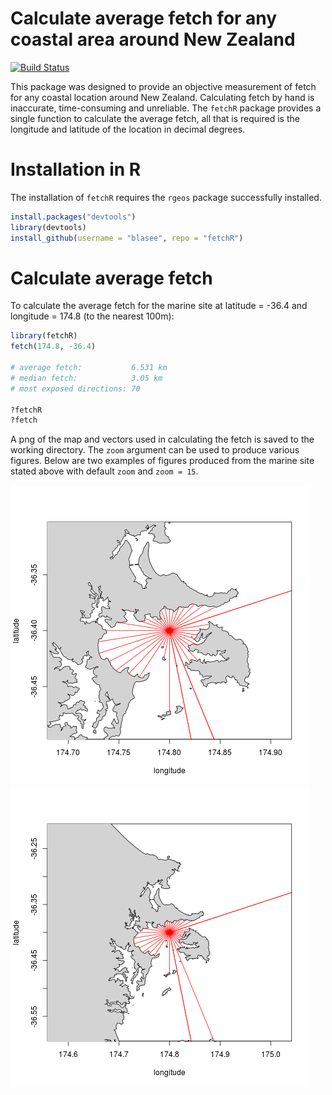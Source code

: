 # Calculate average fetch for any coastal area around New Zealand

[![Build Status](https://travis-ci.org/blasee/fetchR.svg)](https://travis-ci.org/blasee/fetchR)

This package was designed to provide an objective measurement of fetch for any
coastal location around New Zealand. Calculating fetch by hand is inaccurate,
time-consuming and unreliable. The `fetchR` package provides a single function
to calculate the average fetch, all that is required is the longitude and 
latitude of the location in decimal degrees.

# Installation in R

The installation of `fetchR` requires the `rgeos` package successfully installed.

```R
install.packages("devtools")
library(devtools)
install_github(username = "blasee", repo = "fetchR")
```

# Calculate average fetch

To calculate the average fetch for the marine site at latitude = -36.4 and 
longitude = 174.8 (to the nearest 100m):

```R
library(fetchR)
fetch(174.8, -36.4)

# average fetch:           6.531 km
# median fetch:            3.05 km
# most exposed directions: 70

?fetchR
?fetch
```
A png of the map and vectors used in calculating the fetch is saved to the 
working directory. The `zoom` argument can be used to produce various figures.
Below are two examples of figures produced from the marine site stated above 
with default `zoom` and `zoom = 15`.

![default zoom][default_zoom]
![zoom 15][less_zoom]

[default_zoom]: figures/default_zoom.png
[less_zoom]: figures/less_zoom.png
